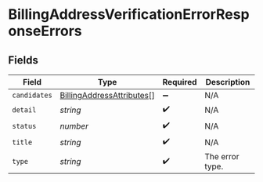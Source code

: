 # BillingAddressVerificationErrorResponseErrors


## Fields

| Field                                                                         | Type                                                                          | Required                                                                      | Description                                                                   |
| ----------------------------------------------------------------------------- | ----------------------------------------------------------------------------- | ----------------------------------------------------------------------------- | ----------------------------------------------------------------------------- |
| `candidates`                                                                  | [BillingAddressAttributes](../../models/shared/billingaddressattributes.md)[] | :heavy_minus_sign:                                                            | N/A                                                                           |
| `detail`                                                                      | *string*                                                                      | :heavy_check_mark:                                                            | N/A                                                                           |
| `status`                                                                      | *number*                                                                      | :heavy_check_mark:                                                            | N/A                                                                           |
| `title`                                                                       | *string*                                                                      | :heavy_check_mark:                                                            | N/A                                                                           |
| `type`                                                                        | *string*                                                                      | :heavy_check_mark:                                                            | The error type.                                                               |
